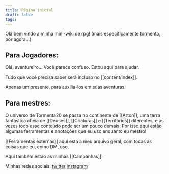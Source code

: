 ```yaml
---
title: Página inicial
draft: false
tags:
---
```

Olá bem vindo a minha mini-wiki de rpg! (mais especificamente tormenta, por agora...)
## Para Jogadores:

Olá, aventureiro... Você parece confuso. Estou aqui para ajudar. 

Tudo que você precisa saber será incluso no [[content/index]].

Apenas um presente, para auxilia-los em suas aventuras.
## Para mestres:

O universo de Tormenta20 se passa no continente de [[Arton]], uma terra fantástica cheia de [[Deuses]], [[Criaturas]] e [[Territórios]] diferentes, e as vezes todo esse conteúdo pode ser um pouco demais. Por isso aqui estão algumas ferramentas e anotações que eu uso enquanto eu mestro!

[[Ferramentas externas]] aqui está a meu arquivo geral, com todas as coisas que eu, como DM, uso.

Aqui também estão as minhas [[Campanhas]]!



Minhas redes sociais:
[twitter](https://twitter.com/Vermillion_222)
[instagram](https://www.instagram.com/ddekaw/) 